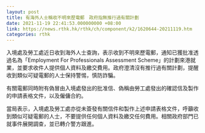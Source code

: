 ```yaml
---
layout: post
title: 有海外人士稱收不明來歷電郵　政府指無推行過有關計劃
date: 2021-11-19 22:41:53.000000000 +08:00
link: https://news.rthk.hk/rthk/ch/component/k2/1620644-20211119.htm
categories: rthk
---
```


入境處及勞工處近日收到海外人士查詢，表示收到不明來歷電郵，通知已獲批准透過名為「Employment For Professionals Assessment Scheme」的計劃來港就業，並要求收件人提供個人資料及繳交費用。政府澄清沒有推行過有關計劃，提醒收到類似可疑電郵的人士保持警惕，慎防詐騙。

有關電郵同時附有偽冒由入境處發出的批准信、偽稱由勞工處發出的確認信及製作的申請表格文件，以及僱傭合約。

當局表示，入境處及勞工處亦從未簽發有關信件和製作上述申請表格文件，呼籲收到類似可疑電郵的人士，不要提供任何個人資料及繳交任何費用。相關政府部門已就事件展開調查，並已轉介警方跟進。
